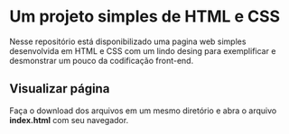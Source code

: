 # Um projeto simples de HTML e CSS
Nesse repositório está disponibilizado uma pagina web simples desenvolvida em HTML e CSS com um lindo desing para exemplificar e desmonstrar um pouco da codificação front-end.

## Visualizar página
Faça o download dos arquivos em um mesmo diretório e abra o arquivo **index.html** com seu navegador.
